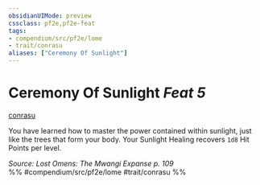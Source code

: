 ```yaml
---
obsidianUIMode: preview
cssclass: pf2e,pf2e-feat
tags:
- compendium/src/pf2e/lome
- trait/conrasu
aliases: ["Ceremony Of Sunlight"]
---
```

# Ceremony Of Sunlight  *Feat 5*  
[conrasu](../../rules/traits/conrasu-loag.md)  


You have learned how to master the power contained within sunlight, just like the trees that form your body. Your Sunlight Healing recovers `1d8` Hit Points per level.

*Source: Lost Omens: The Mwangi Expanse p. 109*  
%% #compendium/src/pf2e/lome #trait/conrasu %%